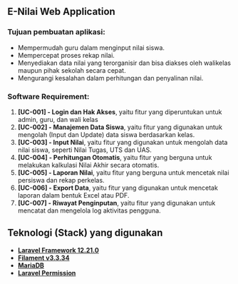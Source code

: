 ## E-Nilai Web Application

### Tujuan pembuatan aplikasi:

- Mempermudah guru dalam menginput nilai siswa.
- Mempercepat proses rekap nilai.
- Menyediakan data nilai yang terorganisir dan bisa diakses oleh walikelas maupun pihak sekolah secara cepat.
- Mengurangi kesalahan dalam perhitungan dan penyalinan nilai.

### Software Requirement:
1. **[UC-001] - Login dan Hak Akses**, yaitu fitur yang diperuntukan untuk admin, guru, dan wali kelas
2. **[UC-002] - Manajemen Data Siswa**, yaitu fitur yang digunakan untuk mengolah (Input dan Update) data siswa berdasarkan kelas.
3. **[UC-003] - Input Nilai**, yaitu fitur yang digunakan untuk mengolah data nilai siswa, seperti Nilai Tugas, UTS dan UAS.
4. **[UC-004] - Perhitungan Otomatis**, yaitu fitur yang berguna untuk melakukan kalkulasi Nilai Akhir secara otomatis.
5. **[UC-005] - Laporan Nilai**, yaitu fitur yang berguna untuk mencetak nilai persiswa dan rekap perkelas.
6. **[UC-006] - Export Data**, yaitu fitur yang digunakan untuk mencetak laporan dalam bentuk Excel atau PDF.
7. **[UC-007] - Riwayat Penginputan**, yaitu fitur yang digunakan untuk mencatat dan mengelola log aktivitas pengguna.

## Teknologi (Stack) yang digunakan
- **[Laravel Framework 12.21.0](https://laravel.com/)**
- **[Filament v3.3.34](https://filamentphp.com/)**
- **[MariaDB](https://mariadb.org/)**
- **[Laravel Permission](https://spatie.be/docs/laravel-permission/v6/introduction)**
